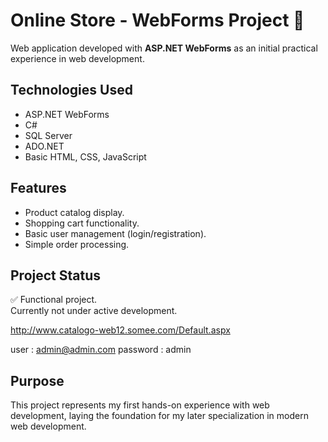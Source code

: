 # Online Store - WebForms Project 🛒

Web application developed with **ASP.NET WebForms** as an initial practical experience in web development.

## Technologies Used
- ASP.NET WebForms
- C#
- SQL Server
- ADO.NET
- Basic HTML, CSS, JavaScript

## Features
- Product catalog display.
- Shopping cart functionality.
- Basic user management (login/registration).
- Simple order processing.

## Project Status
✅ Functional project.  
Currently not under active development.

http://www.catalogo-web12.somee.com/Default.aspx

user : admin@admin.com
password : admin

## Purpose
This project represents my first hands-on experience with web development, laying the foundation for my later specialization in modern web development.

